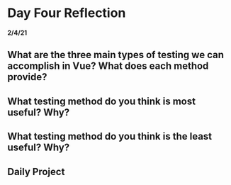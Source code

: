 # Day Four Reflection
__2/4/21__

## What are the three main types of testing we can accomplish in Vue? What does each method provide?

## What testing method do you think is most useful? Why?

## What testing method do you think is the least useful? Why?

## Daily Project 